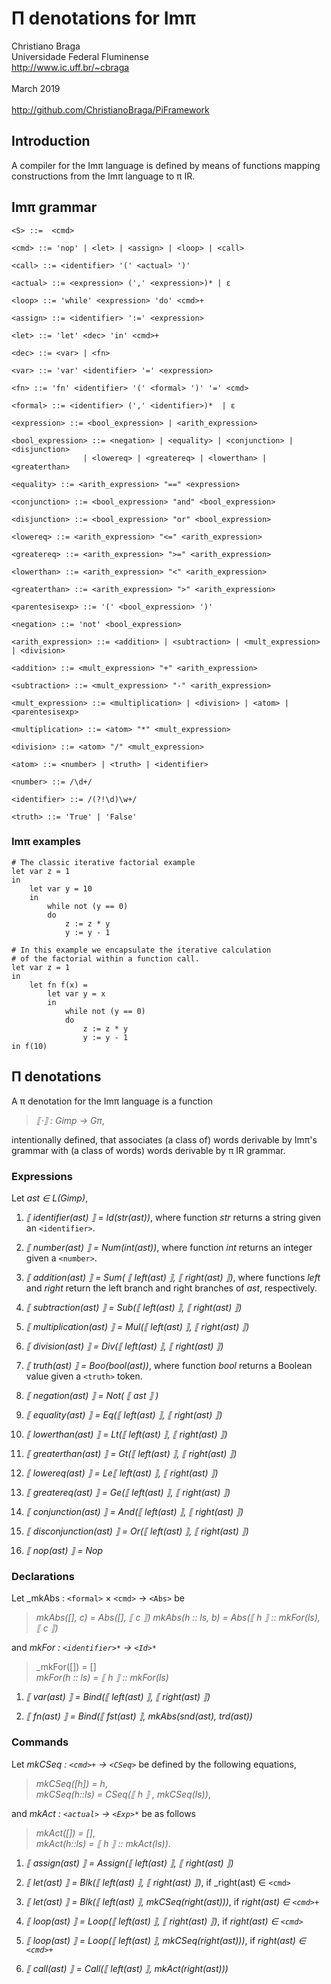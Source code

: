 # Π denotations for Imπ

Christiano Braga  
Universidade Federal Fluminense  
http://www.ic.uff.br/~cbraga  
\
March 2019  
\
http://github.com/ChristianoBraga/PiFramework

## Introduction

A compiler for the Imπ language is defined by means of functions mapping constructions from the Imπ language to π IR.

## Imπ grammar
```
<S> ::=  <cmd>

<cmd> ::= 'nop' | <let> | <assign> | <loop> | <call>

<call> ::= <identifier> '(' <actual> ')' 

<actual> ::= <expression> (',' <expression>)* | ε

<loop> ::= 'while' <expression> 'do' <cmd>+ 

<assign> ::= <identifier> ':=' <expression>

<let> ::= 'let' <dec> 'in' <cmd>+  

<dec> ::= <var> | <fn>
    
<var> ::= 'var' <identifier> '=' <expression>

<fn> ::= 'fn' <identifier> '(' <formal> ')' '=' <cmd>

<formal> ::= <identifier> (',' <identifier>)*  | ε

<expression> ::= <bool_expression> | <arith_expression>

<bool_expression> ::= <negation> | <equality> | <conjunction> | <disjunction>
                | <lowereq> | <greatereq> | <lowerthan> | <greaterthan> 
                
<equality> ::= <arith_expression> "==" <expression>

<conjunction> ::= <bool_expression> "and" <bool_expression>

<disjunction> ::= <bool_expression> "or" <bool_expression>

<lowereq> ::= <arith_expression> "<=" <arith_expression>

<greatereq> ::= <arith_expression> ">=" <arith_expression>

<lowerthan> ::= <arith_expression> "<" <arith_expression>

<greaterthan> ::= <arith_expression> ">" <arith_expression>

<parentesisexp> ::= '(' <bool_expression> ')' 

<negation> ::= 'not' <bool_expression> 

<arith_expression> ::= <addition> | <subtraction> | <mult_expression> | <division>

<addition> ::= <mult_expression> "+" <arith_expression>

<subtraction> ::= <mult_expression> "-" <arith_expression>

<mult_expression> ::= <multiplication> | <division> | <atom> | <parentesisexp> 

<multiplication> ::= <atom> "*" <mult_expression>

<division> ::= <atom> "/" <mult_expression>

<atom> ::= <number> | <truth> | <identifier>
 
<number> ::= /\d+/ 

<identifier> ::= /(?!\d)\w+/ 

<truth> ::= 'True' | 'False' 
```

### Imπ examples
```
# The classic iterative factorial example
let var z = 1 
in 
    let var y = 10 
    in 
        while not (y == 0)
        do 
            z := z * y
            y := y - 1
```

```
# In this example we encapsulate the iterative calculation
# of the factorial within a function call.
let var z = 1
in 
    let fn f(x) =    
        let var y = x
        in      
            while not (y == 0)
            do 
                z := z * y
                y := y - 1
in f(10)
```

## Π denotations

A π denotation for the Imπ language is a function 

> _⟦⋅⟧ : Gimp → Gπ_,   

intentionally defined, that associates (a class of) words derivable by Imπ's grammar with (a class of words) words derivable by π IR grammar.

### Expressions

Let _ast ∈ L(Gimp)_,

1. _⟦ identifier(ast) ⟧ = Id(str(ast))_, where function _str_ returns a string given an `<identifier>`. 

1. _⟦ number(ast) ⟧ = Num(int(ast))_, where function _int_ returns an integer given a `<number>`.

1. _⟦ addition(ast) ⟧ = Sum( ⟦ left(ast) ⟧, ⟦ right(ast) ⟧)_, where functions _left_ and _right_ return the left branch and right branches of _ast_, respectively.

1. _⟦ subtraction(ast) ⟧ = Sub(⟦ left(ast) ⟧, ⟦ right(ast) ⟧)_

1. _⟦ multiplication(ast) ⟧ = Mul(⟦ left(ast) ⟧, ⟦ right(ast) ⟧)_

1. _⟦ division(ast) ⟧ = Div(⟦ left(ast) ⟧, ⟦ right(ast) ⟧)_

1. _⟦ truth(ast) ⟧ = Boo(bool(ast))_, where function _bool_ returns a Boolean value given a `<truth>` token.

1. _⟦ negation(ast) ⟧ = Not( ⟦ ast ⟧ )_

1. _⟦ equality(ast) ⟧ = Eq(⟦ left(ast) ⟧, ⟦ right(ast) ⟧)_

1. _⟦ lowerthan(ast) ⟧ = Lt(⟦ left(ast) ⟧, ⟦ right(ast) ⟧)_

1. _⟦ greaterthan(ast) ⟧ = Gt(⟦ left(ast) ⟧, ⟦ right(ast) ⟧)_

1. _⟦ lowereq(ast) ⟧ = Le⟦ left(ast) ⟧, ⟦ right(ast) ⟧)_

1. _⟦ greatereq(ast) ⟧ = Ge(⟦ left(ast) ⟧, ⟦ right(ast) ⟧)_

1. _⟦ conjunction(ast) ⟧ = And(⟦ left(ast) ⟧, ⟦ right(ast) ⟧)_

1. _⟦ disconjunction(ast) ⟧ = Or(⟦ left(ast) ⟧, ⟦ right(ast) ⟧)_

1. _⟦ nop(ast) ⟧ = Nop_

### Declarations

Let _mkAbs : `<formal>` × `<cmd>` → `<Abs>` be
> _mkAbs([], c) = Abs([], ⟦ c ⟧)_
> _mkAbs(h :: ls, b) = Abs(⟦ h ⟧ :: mkFor(ls), ⟦ c ⟧)_  

and _mkFor : `<identifier>*` → `<Id>*`_
> _mkFor([]) = []  
> _mkFor(h :: ls) = ⟦ h ⟧ :: mkFor(ls)_

1. _⟦ var(ast) ⟧ = Bind(⟦ left(ast) ⟧, ⟦ right(ast) ⟧)_

1. _⟦ fn(ast) ⟧ = Bind(⟦ fst(ast) ⟧, mkAbs(snd(ast), trd(ast))_

### Commands

Let _mkCSeq : `<cmd>+` → `<CSeq>`_ be defined by the following equations,  
> _mkCSeq([h]) = h_,  
> _mkCSeq(h::ls) = CSeq(⟦ h ⟧ , mkCSeq(ls))_,  

and _mkAct : `<actual>` → `<Exp>*`_ be as follows
> _mkAct([]) = []_,  
> _mkAct(h::ls) = ⟦ h ⟧ :: mkAct(ls))_.


1. _⟦ assign(ast) ⟧ = Assign(⟦ left(ast) ⟧, ⟦ right(ast) ⟧)_

1. _⟦ let(ast) ⟧ = Blk(⟦ left(ast) ⟧, ⟦ right(ast) ⟧)_, if _right(ast) ∈ `<cmd>`
1. _⟦ let(ast) ⟧ = Blk(⟦ left(ast) ⟧, mkCSeq(right(ast)))_, if _right(ast) ∈ `<cmd>+`_  
1. _⟦ loop(ast) ⟧ = Loop(⟦ left(ast) ⟧, ⟦ right(ast) ⟧)_, if _right(ast) ∈ `<cmd>`_  
1. _⟦ loop(ast) ⟧ = Loop(⟦ left(ast) ⟧, mkCSeq(right(ast)))_, if _right(ast) ∈ `<cmd>+`_

1. _⟦ call(ast) ⟧ = Call(⟦ left(ast) ⟧, mkAct(right(ast)))_

